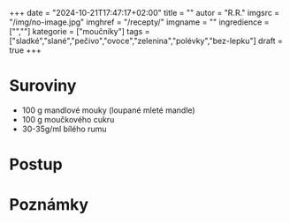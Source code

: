 
+++
date = "2024-10-21T17:47:17+02:00"
title = ""
autor = "R.R."
imgsrc = "/img/no-image.jpg"
imghref = "/recepty/"
imgname = ""
ingredience = ["",""]
kategorie = ["moučníky"]
tags = ["sladké","slané","pečivo","ovoce","zelenina","polévky","bez-lepku"]
draft = true
+++


# Suroviny
- 100 g mandlové mouky (loupané mleté mandle)
- 100 g moučkového cukru
- 30-35g/ml bílého rumu
# Postup
# Poznámky

<!-- Domácí marcipán
100 g mandlové mouky (loupané mleté mandle)
100 g moučkového cukru
30-35g/ml bílého rumu (použila jsem Božkov)
Moučkový cukr prosejte do mísy, přidejte mandlovou mouku a promíchejte. Za stálého míchání (ideálně v robotu) postupně přilévejte rum, až se začne vše spojovat. Výsledná hmota by měla být měkká a vláčná, lehce tvarovatelná. Neměla by se drolit nebo být naopak příliš mokrá.

Marcipán dobře zabalte do fólie, aby nevysychal, a uchovávejte v chladu. Je určen spíše k rychlé spotřebě, ale pár dnů, možná i týdnů vydrží.

místo rumu cukrový rozvar
--> 
